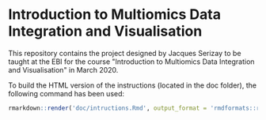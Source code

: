 # Introduction to Multiomics Data Integration and Visualisation

This repository contains the project designed by Jacques Serizay to be 
taught at the EBI for the course "Introduction to Multiomics 
Data Integration and Visualisation" in March 2020. 

To build the HTML version of the instructions (located in the doc folder), 
the following command has been used: 
```r
rmarkdown::render('doc/intructions.Rmd', output_format = 'rmdformats::readthedown')
```
